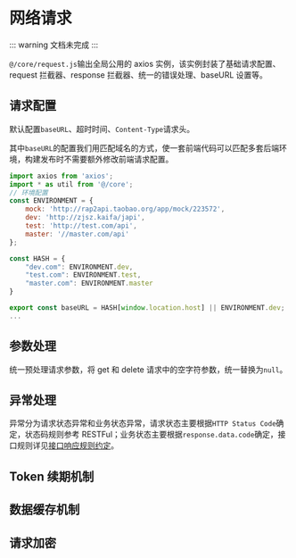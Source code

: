# 网络请求

::: warning
文档未完成
:::

`@/core/request.js`输出全局公用的 axios 实例，该实例封装了基础请求配置、 request 拦截器、response 拦截器、统一的错误处理、baseURL 设置等。

## 请求配置

默认配置`baseURL`、超时时间、`Content-Type`请求头。

其中`baseURL`的配置我们用匹配域名的方式，使一套前端代码可以匹配多套后端环境，构建发布时不需要额外修改前端请求配置。

```js
import axios from 'axios';
import * as util from '@/core';
// 环境配置
const ENVIRONMENT = {
    mock: 'http://rap2api.taobao.org/app/mock/223572',
    dev: 'http://zjsz.kaifa/japi',
    test: 'http://test.com/api',
    master: '//master.com/api'
};

const HASH = {
    "dev.com": ENVIRONMENT.dev,
    "test.com": ENVIRONMENT.test,
    "master.com": ENVIRONMENT.master
}

export const baseURL = HASH[window.location.host] || ENVIRONMENT.dev;
...

```

## 参数处理

统一预处理请求参数，将 get 和 delete 请求中的空字符参数，统一替换为`null`。

## 异常处理

异常分为请求状态异常和业务状态异常，请求状态主要根据`HTTP Status Code`确定，状态码规则参考 RESTFul；业务状态主要根据`response.data.code`确定，接口规则详见[接口响应规则约定]()。

## Token 续期机制

## 数据缓存机制

## 请求加密
